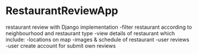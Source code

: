 # RestaurantReviewApp
restaurant review with Django implementation 
-filter restaurant according to neighbourhood and restaurant type
-view details of restaurant which include:
  -locations on map
  -images & schedule of restaurant
  -user reviews
-user create account for submit own reviews

